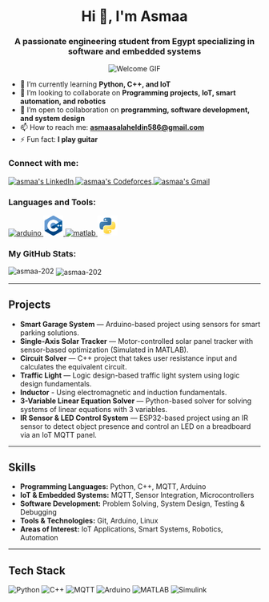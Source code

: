 <h1 align="center">Hi 👋, I'm Asmaa</h1>
<h3 align="center">A passionate engineering student from Egypt specializing in software and embedded systems</h3>
<p align="center">
  <img src="https://i.pinimg.com/originals/74/40/21/7440210cfa7f959af99fb330c50127d5.gif" alt="Welcome GIF" width="400" />
</p>



- 🌱 I’m currently learning **Python, C++, and IoT**
- 👯 I’m looking to collaborate on **Programming projects, IoT, smart automation, and robotics**
- 🤝 I’m open to collaboration on **programming, software development, and system design**
- 📫 How to reach me: **asmaasalaheldin586@gmail.com**
- ⚡ Fun fact: **I play guitar**

<h3 align="left">Connect with me:</h3>
<p align="left">
  <a href="https://www.linkedin.com/in/asmaa-salaheldin-0695a3288?utm_source=share&utm_campaign=share_via&utm_content=profile&utm_medium=android_app" target="blank">
    <img align="center" src="https://raw.githubusercontent.com/rahuldkjain/github-profile-readme-generator/master/src/images/icons/Social/linked-in-alt.svg" alt="asmaa's LinkedIn" height="30" width="40" />
  </a>
  <a href="https://codeforces.com/profile/asmaa_salaheldin_2300181" target="blank">
    <img align="center" src="https://raw.githubusercontent.com/rahuldkjain/github-profile-readme-generator/master/src/images/icons/Social/codeforces.svg" alt="asmaa's Codeforces" height="30" width="40" />
  </a>
  <a href="mailto:asmaasalaheldin586@gmail.com" target="blank">
    <img align="center" src="https://img.shields.io/badge/Email-1D72B8?style=for-the-badge&logo=gmail&logoColor=white" alt="asmaa's Gmail" height="30" width="40" />
  </a>
</p>

<h3 align="left">Languages and Tools:</h3>
<p align="left">
  <a href="https://www.arduino.cc/" target="_blank" rel="noreferrer">
    <img src="https://cdn.worldvectorlogo.com/logos/arduino-1.svg" alt="arduino" width="40" height="40"/>
  </a>
  <a href="https://www.w3schools.com/cpp/" target="_blank" rel="noreferrer">
    <img src="https://raw.githubusercontent.com/devicons/devicon/master/icons/cplusplus/cplusplus-original.svg" alt="cplusplus" width="40" height="40"/>
  </a>
  <a href="https://www.mathworks.com/" target="_blank" rel="noreferrer">
    <img src="https://upload.wikimedia.org/wikipedia/commons/2/21/Matlab_Logo.png" alt="matlab" width="40" height="40"/>
  </a>
  <a href="https://www.python.org" target="_blank" rel="noreferrer">
    <img src="https://raw.githubusercontent.com/devicons/devicon/master/icons/python/python-original.svg" alt="python" width="40" height="40"/>
  </a>
</p>

<h3 align="left">My GitHub Stats:</h3>
<p>
  <img align="left" src="https://github-readme-stats.vercel.app/api/top-langs?username=asmaa-202&show_icons=true&locale=en&layout=compact&card_width=400&bg_color=FFFFFF&text_color=000000&title_color=F4C2C2" alt="asmaa-202" />
</p>

<p>&nbsp;<img align="center" src="https://github-readme-stats.vercel.app/api?username=asmaa-202&show_icons=true&locale=en&bg_color=FFFFFF&text_color=000000&title_color=F4C2C2" alt="asmaa-202" /></p>

---

## Projects

- **Smart Garage System** — Arduino-based project using sensors for smart parking solutions.
- **Single-Axis Solar Tracker** — Motor-controlled solar panel tracker with sensor-based optimization (Simulated in MATLAB).
- **Circuit Solver** — C++ project that takes user resistance input and calculates the equivalent circuit.
- **Traffic Light** — Logic design-based traffic light system using logic design fundamentals.
- **Inductor** - Using electromagnetic and induction fundamentals.
- **3-Variable Linear Equation Solver** — Python-based solver for solving systems of linear equations with 3 variables.
- **IR Sensor & LED Control System** — ESP32-based project using an IR sensor to detect object presence and control an LED on a breadboard via an IoT MQTT panel.

---

## Skills

- **Programming Languages:** Python, C++, MQTT, Arduino
- **IoT & Embedded Systems:** MQTT, Sensor Integration, Microcontrollers
- **Software Development:** Problem Solving, System Design, Testing & Debugging
- **Tools & Technologies:** Git, Arduino, Linux
- **Areas of Interest:** IoT Applications, Smart Systems, Robotics, Automation

---

## Tech Stack

![Python](https://img.shields.io/badge/Python-3776AB?style=for-the-badge&logo=python&logoColor=white)
![C++](https://img.shields.io/badge/C++-00599C?style=for-the-badge&logo=c%2b%2b&logoColor=white)
![MQTT](https://img.shields.io/badge/MQTT-660066?style=for-the-badge&logo=eclipse-mosquitto&logoColor=white)
![Arduino](https://img.shields.io/badge/Arduino-00979D?style=for-the-badge&logo=arduino&logoColor=white)
![MATLAB](https://img.shields.io/badge/MATLAB-FC3D21?style=for-the-badge&logo=matlab&logoColor=white)
![Simulink](https://img.shields.io/badge/Simulink-004B87?style=for-the-badge&logo=simulink&logoColor=white)
